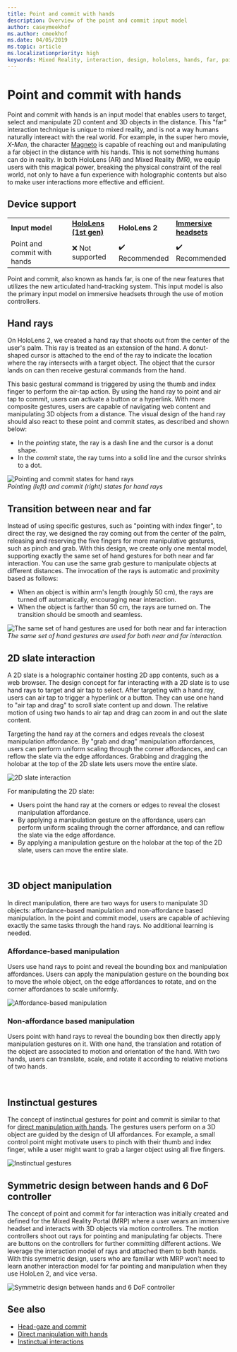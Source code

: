 ```yaml
---
title: Point and commit with hands
description: Overview of the point and commit input model
author: caseymeekhof
ms.author: cmeekhof
ms.date: 04/05/2019
ms.topic: article
ms.localizationpriority: high
keywords: Mixed Reality, interaction, design, hololens, hands, far, point and commit 
---
```


# Point and commit with hands
Point and commit with hands is an input model that enables users to target, select and manipulate 2D content and 3D objects in the distance. This "far" interaction technique is unique to mixed reality, and is not a way humans naturally intereact with the real world. For example, in the super hero movie, *X-Men*, the character [Magneto](https://en.wikipedia.org/wiki/Magneto_(comics)) is capable of reaching out and manipulating a far object in the distance with his hands. This is not something humans can do in reality. In both HoloLens (AR) and Mixed Reality (MR), we equip users with this magical power, breaking the physical constraint of the real world, not only to have a fun experience with holographic contents but also to make user interactions more effective and efficient.

## Device support

<table>
<colgroup>
    <col width="33%" />
    <col width="22%" />
    <col width="22%" />
    <col width="22%" />
</colgroup>
<tr>
     <td><strong>Input model</strong></td>
     <td><a href="hololens-hardware-details.md"><strong>HoloLens (1st gen)</strong></a></td>
     <td><strong>HoloLens 2</strong></td>
     <td><a href="immersive-headset-hardware-details.md"><strong>Immersive headsets</strong></a></td>
</tr>
<tr>
     <td>Point and commit with hands</td>
     <td>❌ Not supported</td>
     <td>✔️ Recommended</td>
     <td>✔️ Recommended</td>
</tr>
</table>


Point and commit, also known as hands far, is one of the new features that utilizes the new articulated hand-tracking system. This input model is also the primary input model on immersive headsets through the use of motion controllers.

## Hand rays

On HoloLens 2, we created a hand ray that shoots out from the center of the user's palm. This ray is treated as an extension of the hand. A donut-shaped cursor is attached to the end of the ray to indicate the location where the ray intersects with a target object. The object that the cursor lands on can then receive gestural commands from the hand.

This basic gestural command is triggered by using the thumb and index finger to perform the air-tap action. By using the hand ray to point and air tap to commit, users can activate a button or a hyperlink. With more composite gestures, users are capable of navigating web content and manipulating 3D objects from a distance. The visual design of the hand ray should also react to these point and commit states, as described and shown below: 

* In the *pointing* state, the ray is a dash line and the cursor is a donut shape.
* In the *commit* state, the ray turns into a solid line and the cursor shrinks to a dot.

![Pointing and commit states for hand rays](images/Hand-Rays-720px.jpg)<br>
*Pointing (left) and commit (right) states for hand rays*

## Transition between near and far

Instead of using specific gestures, such as "pointing with index finger", to direct the ray, we designed the ray coming out from the center of the palm, releasing and reserving the five fingers for more manipulative gestures, such as pinch and grab. With this design, we create only one mental model, supporting exactly the same set of hand gestures for both near and far interaction. You can use the same grab gesture to manipulate objects at different distances. The invocation of the rays is automatic and proximity based as follows:

*  When an object is within arm's length (roughly 50 cm), the rays are turned off automatically, encouraging near interaction.
*  When the object is farther than 50 cm, the rays are turned on. The transition should be smooth and seamless.

![The same set of hand gestures are used for both near and far interaction](images/Transition-Between-Near-And-Far-720px.jpg)<br>
*The same set of hand gestures are used for both near and far interaction.*

## 2D slate interaction

A 2D slate is a holographic container hosting 2D app contents, such as a web browser. The design concept for far interacting with a 2D slate is to use hand rays to target and air tap to select. After targeting with a hand ray, users can air tap to trigger a hyperlink or a button. They can use one hand to "air tap and drag" to scroll slate content up and down. The relative motion of using two hands to air tap and drag can zoom in and out the slate content.

Targeting the hand ray at the corners and edges reveals the closest manipulation affordance. By "grab and drag" manipulation affordances, users can perform uniform scaling through the corner affordances, and can reflow the slate via the edge affordances. Grabbing and dragging the holobar at the top of the 2D slate lets users move the entire slate.

![2D slate interaction](images/2D-Slate-Interaction-Far-720px.jpg)

For manipulating the 2D slate:<br>

* Users point the hand ray at the corners or edges to reveal the closest manipulation affordance. 
* By applying a manipulation gesture on the affordance, users can perform uniform scaling through the corner affordance, and can reflow the slate via the edge affordance. 
* By applying a manipulation gesture on the holobar at the top of the 2D slate, users can move the entire slate.<br>

<br>

## 3D object manipulation

In direct manipulation, there are two ways for users to manipulate 3D objects: affordance-based manipulation and non-affordance based manipulation. In the point and commit model, users are capable of achieving exactly the same tasks through the hand rays. No additional learning is needed.<br>

### Affordance-based manipulation
Users use hand rays to point and reveal the bounding box and manipulation affordances. Users can apply the manipulation gesture on the bounding box to move the whole object, on the edge affordances to rotate, and on the corner affordances to scale uniformly. <br>

![Affordance-based manipulation](images/3D-Object-Manipulation-Far-720px.jpg) <br>


### Non-affordance based manipulation
Users point with hand rays to reveal the bounding box then directly apply manipulation gestures on it. With one hand, the translation and rotation of the object are associated to motion and orientation of the hand. With two hands, users can translate, scale, and rotate it according to relative motions of two hands.<br>

<br>

## Instinctual gestures
The concept of instinctual gestures for point and commit is similar to that for [direct manipulation with hands](direct-manipulation.md). The gestures users perform on a 3D object are guided by the design of UI affordances. For example, a small control point might motivate users to pinch with their thumb and index finger, while a user might want to grab a larger object using all five fingers.

![Instinctual gestures](images/Instinctual-Gestures-Far-720px.jpg)<br>

## Symmetric design between hands and 6 DoF controller 
The concept of point and commit for far interaction was initially created and defined for the Mixed Reality Portal (MRP) where a user wears an immersive headset and interacts with 3D objects via motion controllers. The motion controllers shoot out rays for pointing and manipulating far objects. There are buttons on the controllers for further committing different actions. We leverage the interaction model of rays and attached them to both hands. With this symmetric design, users who are familiar with MRP won't need to learn another interaction model for far pointing and manipulation when they use HoloLen 2, and vice versa.    

![Symmetric design between hands and 6 DoF controller](images/Symmetric-Design-For-Rays-720px.jpg)<br>


## See also
* [Head-gaze and commit](gaze-and-commit.md)
* [Direct manipulation with hands](direct-manipulation.md)
* [Instinctual interactions](interaction-fundamentals.md)

